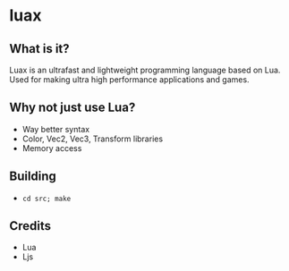 # luax
## What is it?
Luax is an ultrafast and lightweight programming language based on Lua. Used for making ultra high performance applications and games.
## Why not just use Lua?
- Way better syntax
- Color, Vec2, Vec3, Transform libraries
- Memory access
## Building
- `cd src; make`
## Credits
- Lua
- Ljs

